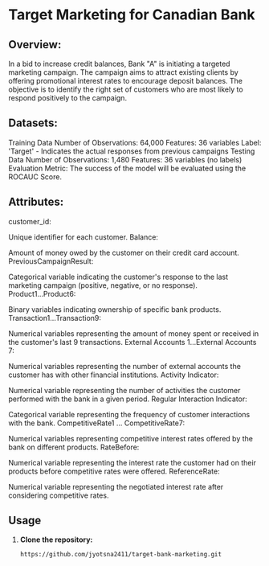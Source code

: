 # Target Marketing for Canadian Bank
## Overview:
In a bid to increase credit balances, Bank "A" is initiating a targeted marketing campaign. The campaign aims to attract existing clients by offering promotional interest rates to encourage deposit balances. The objective is to identify the right set of customers who are most likely to respond positively to the campaign.

## Datasets:
Training Data
Number of Observations: 64,000
Features: 36 variables
Label: 'Target' - Indicates the actual responses from previous campaigns
Testing Data
Number of Observations: 1,480
Features: 36 variables (no labels)
Evaluation Metric:
The success of the model will be evaluated using the ROCAUC Score.

## Attributes:
customer_id:

Unique identifier for each customer.
Balance:

Amount of money owed by the customer on their credit card account.
PreviousCampaignResult:

Categorical variable indicating the customer's response to the last marketing campaign (positive, negative, or no response).
Product1...Product6:

Binary variables indicating ownership of specific bank products.
Transaction1...Transaction9:

Numerical variables representing the amount of money spent or received in the customer's last 9 transactions.
External Accounts 1...External Accounts 7:

Numerical variables representing the number of external accounts the customer has with other financial institutions.
Activity Indicator:

Numerical variable representing the number of activities the customer performed with the bank in a given period.
Regular Interaction Indicator:

Categorical variable representing the frequency of customer interactions with the bank.
CompetitiveRate1 ... CompetitiveRate7:

Numerical variables representing competitive interest rates offered by the bank on different products.
RateBefore:

Numerical variable representing the interest rate the customer had on their products before competitive rates were offered.
ReferenceRate:

Numerical variable representing the negotiated interest rate after considering competitive rates.
## Usage

1. **Clone the repository:**
   ```bash
   https://github.com/jyotsna2411/target-bank-marketing.git
```
